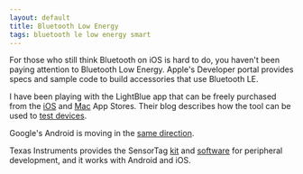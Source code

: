 ```yaml
---
layout: default
title: Bluetooth Low Energy
tags: bluetooth le low energy smart
---
```


For those who still think Bluetooth on iOS is hard to do, you haven't been paying attention to Bluetooth Low Energy. Apple's Developer portal provides specs and sample code to build accessories that use Bluetooth LE.

I have been playing with the LightBlue app that can be freely purchased from the [iOS](https://itunes.apple.com/us/app/lightblue-bluetooth-low-energy/id557428110?mt=8) and [Mac](https://itunes.apple.com/br/app/lightblue/id639944780?l=en&mt=12) App Stores. Their blog describes how the tool can be used to [test devices](http://blog.punchthrough.com/post/46285311872/testing-bluetooth-low-energy-devices).

Google's Android is moving in the [same direction](http://gigaom.com/2013/05/16/android-is-just-the-beginning-how-bluetooth-is-preparing-for-the-internet-of-things/).

Texas Instruments provides the SensorTag [kit](https://estore.ti.com/CC2541DK-SENSOR-P3192.aspx) and [software](http://www.ti.com/tool/sensortag-sw) for peripheral development, and it works with Android and iOS.
